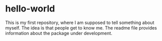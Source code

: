 # hello-world
This is my first repository, where I am supposed to tell something about myself. The idea is that people get to know me.
The readme file provides information about the package under development.
